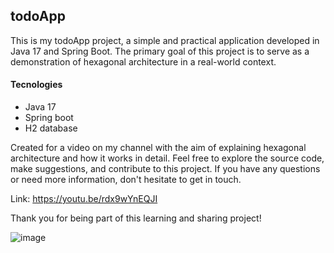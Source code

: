 ## todoApp

This is my todoApp project, a simple and practical application developed in Java 17 and Spring Boot. The primary goal of this project is to serve as a demonstration of hexagonal architecture in a real-world context.

#### Tecnologies
- Java  17
- Spring boot
- H2 database

Created for a video on my channel with the aim of explaining hexagonal architecture and how it works in detail.
Feel free to explore the source code, make suggestions, and contribute to this project. If you have any questions or need more information, don't hesitate to get in touch.

Link: https://youtu.be/rdx9wYnEQJI

Thank you for being part of this learning and sharing project!

![image](https://github.com/daylanbueno/todo-app-youtube/assets/17939912/e1871116-b168-420e-9c47-9095a8f740aa)
